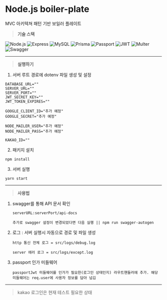 # Node.js boiler-plate

MVC 아키텍쳐 패턴 기반 보일러 플레이트

> __기술 스택__

![Node.js](https://img.shields.io/badge/-Node.js-339933?style=for-the-badge&logo=node.js&logoColor=white)
![Express](https://img.shields.io/badge/-Express-000000?style=for-the-badge&logo=express&logoColor=white)
![MySQL](https://img.shields.io/badge/-MySQL-4479A1?style=for-the-badge&logo=mysql&logoColor=white)
![Prisma](https://img.shields.io/badge/-Prisma-1B222D?style=for-the-badge&logo=prisma&logoColor=white)
![Passport](https://img.shields.io/badge/-Passport-34E27A?style=for-the-badge&logo=passport&logoColor=white)
![JWT](https://img.shields.io/badge/-JWT-000000?style=for-the-badge&logo=jsonwebtokens&logoColor=white)
![Multer](https://img.shields.io/badge/-Multer-FF6600?style=for-the-badge&logo=multer&logoColor=white)
![Swagger](https://img.shields.io/badge/-Swagger-85EA2D?style=for-the-badge&logo=swagger&logoColor=white)

---
> __실행하기__

1. 서버 루트 경로에 dotenv 파일 생성 및 설정

```
DATABASE_URL=""
SERVER_URL=""
SERVER_PORT=""
JWT_SECRET_KEY=""
JWT_TOKEN_EXPIRES=""

GOOGLE_CLIENT_ID="추가 예정"
GOOGLE_SECRET="추가 예정"

NODE_MAILER_USER="추가 예정"
NODE_MAILER_PASS="추가 예정"

KAKAO_ID=""
```

2. 패키지 설치

```npm install```

3. 서버 실행

```yarn start```

---

> __사용법__

1. swagger를 통해 API 문서 확인

    ```serverURL:serverPort/api-docs```

   ```추가로 swagger 설정이 변경되었다면 다음 실행 || npm run swagger-autogen ```


2. 로그 : 서버 실행시 자동으로 경로 및 파일 생성

    ```http 통신 전체 로그 = src/logs/debug.log```

    ```server 에러 로그 = src/logs/except.log```


3. passport 인가 미들웨어

    ```passportJwt 미들웨어를 인가가 필요한(로그인 상태인지) 라우트핸들러에 추가. 해당 미들웨어는 req.user에 사용자 정보를 담아 넘김```


---

> kakao 로그인은 현재 테스트 필요한 상태


